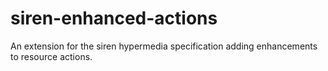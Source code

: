 # siren-enhanced-actions
An extension for the siren hypermedia specification adding enhancements to resource actions.

